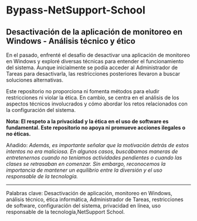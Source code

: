# Bypass-NetSupport-School
## Desactivación de la aplicación de monitoreo en Windows - Análisis técnico y ético

En el pasado, enfrenté el desafío de desactivar una aplicación de monitoreo en Windows y exploré diversas técnicas para entender el funcionamiento del sistema. Aunque inicialmente se podía acceder al Administrador de Tareas para desactivarla, las restricciones posteriores llevaron a buscar soluciones alternativas.

Este repositorio no proporciona ni fomenta métodos para eludir restricciones ni violar la ética. En cambio, se centra en el análisis de los aspectos técnicos involucrados y cómo abordar los retos relacionados con la configuración del sistema.

**Nota: El respeto a la privacidad y la ética en el uso de software es fundamental. Este repositorio no apoya ni promueve acciones ilegales o no éticas.**

Añadido: *Además, es importante señalar que la motivación detrás de estos intentos no era maliciosa. En algunos casos, buscábamos maneras de entretenernos cuando no teníamos actividades pendientes o cuando las clases se retrasaban en comenzar. Sin embargo, reconocemos la importancia de mantener un equilibrio entre la diversión y el uso responsable de la tecnología.*

---

Palabras clave: Desactivación de aplicación, monitoreo en Windows, análisis técnico, ética informática, Administrador de Tareas, restricciones de software, configuración del sistema, privacidad en línea, uso responsable de la tecnología,NetSupport School.

